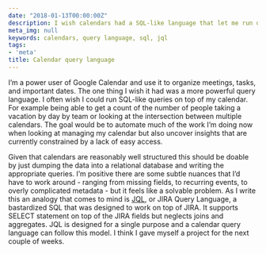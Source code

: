 ```yaml
---
date: "2018-01-13T00:00:00Z"
description: I wish calendars had a SQL-like language that let me run queries.
meta_img: null
keywords: calendars, query language, sql, jql
tags:
- 'meta'
title: Calendar query language
---
```


I’m a power user of Google Calendar and use it to organize meetings, tasks, and important dates. The one thing I wish it had was a more powerful query language. I often wish I could run SQL-like queries on top of my calendar. For example being able to get a count of the number of people taking a vacation by day by team or looking at the intersection between multiple calendars. The goal would be to automate much of the work I’m doing now when looking at managing my calendar but also uncover insights that are currently constrained by a lack of easy access.

Given that calendars are reasonably well structured this should be doable by just dumping the data into a relational database and writing the appropriate queries. I’m positive there are some subtle nuances that I’d have to work around - ranging from missing fields, to recurring events, to overly complicated metadata - but it feels like a solvable problem. As I write this an analogy that comes to mind is [JQL](https://www.atlassian.com/blog/jira-software/jql-the-most-flexible-way-to-search-jira-14), or JIRA Query Language, a bastardized SQL that was designed to work on top of JIRA. It supports SELECT statement on top of the JIRA fields but neglects joins and aggregates. JQL is designed for a single purpose and a calendar query language can follow this model. I think I gave myself a project for the next couple of weeks.
